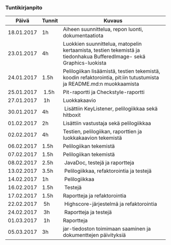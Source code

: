 ### Tuntikirjanpito
Päivä | Tunnit | Kuvaus
--------------- | ----- | ------
18.01.2017 | 1h | Aiheen suunnittelua, repon luonti, dokumentaatiota
23.01.2017 | 4h | Luokkien suunnittelua, matopelin kertaamista, testien tekemistä ja tiedonhakua BufferedImage- sekä Graphics-luokista
24.01.2017 | 1.5h | Pelilogiikan lisäämistä, testien tekemistä, koodin refaktorointia, pit:iin tutustumista ja README.md:n muokkaamista
25.01.2017 | 1.5h | Pit-raportti ja Checkstyle-raportti
27.01.2017 | 1h | Luokkakaavio
30.01.2017 | 4h | Lisättiin KeyListener, pelilogiikkaa sekä hitboxit
01.02.2017 | 2h | Lisättiin vastustaja sekä pelilogiikkaa
02.02.2017 | 4h | Testien, pelilogiikan, raporttien ja luokkakaavion tekemistä
06.02.2017 | 1.5h | Pelilogiikan tekemistä
07.02.2017 | 1.5h | Pelilogiikan tekemistä
08.02.2017 | 2.5h | JavaDoc, testejä ja raportteja
13.02.2017 | 3.5h | Pelilogiikkaa, refaktorointia ja testejä
14.02.2017 | 1h | Pelilogiikkaa
16.02.2017 | 1.5h | Testejä  
17.02.2017 | 1.5h | Raportteja ja refaktorointia
22.02.2017 | 5h | Highscore-järjestelmä ja refaktorointia
24.02.2017 | 3h | Raportteja ja testejä
01.03.2017 | 1h | Raportteja
05.03.2017 | 3h | jar-tiedoston toimimaan saaminen ja dokumenttejen päivityksiä
